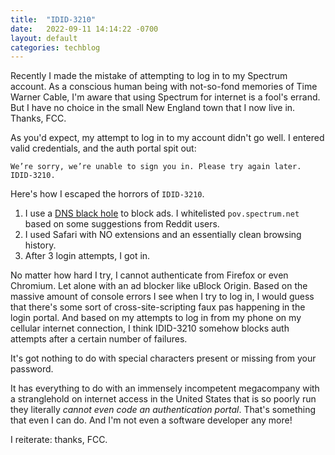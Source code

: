 ```yaml
---
title:  "IDID-3210"
date:   2022-09-11 14:14:22 -0700
layout: default
categories: techblog
---
```


Recently I made the mistake of attempting to log in to my Spectrum account.
As a conscious human being with not-so-fond memories of Time Warner Cable,
I'm aware that using Spectrum for internet is a fool's errand. But I have
no choice in the small New England town that I now live in. Thanks, FCC.

<!-- readmore -->

As you'd expect, my attempt to log in to my account didn't go well. I
entered valid credentials, and the auth portal spit out:

```
We’re sorry, we’re unable to sign you in. Please try again later. IDID-3210.
```

Here's how I escaped the horrors of `IDID-3210`.

1. I use a [DNS black hole](https://pi-hole.net/) to block ads.
   I whitelisted `pov.spectrum.net` based on some suggestions from Reddit users.
2. I used Safari with NO extensions and an essentially clean browsing history.
3. After 3 login attempts, I got in.

No matter how hard I try, I cannot authenticate from Firefox or even Chromium.
Let alone with an ad blocker like uBlock Origin. Based on the massive amount of
console errors I see when I try to log in, I would guess that there's some sort
of cross-site-scripting faux pas happening in the login portal. And based on my
attempts to log in from my phone on my cellular internet connection, I think
IDID-3210 somehow blocks auth attempts after a certain number of failures.

It's got nothing to do with special characters present or missing from your
password.

It has everything to do with an immensely incompetent megacompany with a
stranglehold on internet access in the United States that is so poorly run
they literally *cannot even code an authentication portal*. That's something
that even I can do. And I'm not even a software developer any more!

I reiterate: thanks, FCC.
